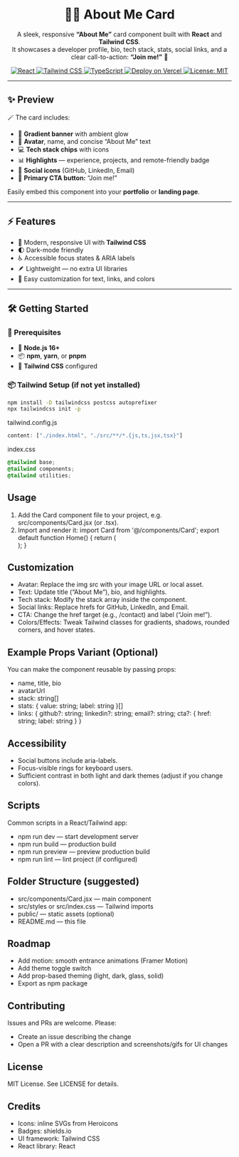 <h1 align="center">👨‍💻 About Me Card</h1>

<p align="center">
  A sleek, responsive <b>“About Me”</b> card component built with <b>React</b> and <b>Tailwind CSS</b>.<br>
  It showcases a developer profile, bio, tech stack, stats, social links, and a clear call-to-action: <b>“Join me!”</b> 🚀
</p>

<p align="center">
  <!-- Tech Badges -->
  <a href="https://reactjs.org/" target="_blank">
    <img alt="React" src="https://img.shields.io/badge/React-20232A?logo=react&logoColor=61DAFB" />
  </a>
  <a href="https://tailwindcss.com/" target="_blank">
    <img alt="Tailwind CSS" src="https://img.shields.io/badge/Tailwind-0F172A?logo=tailwindcss&logoColor=38BDF8" />
  </a>
  <a href="https://www.typescriptlang.org/" target="_blank">
    <img alt="TypeScript" src="https://img.shields.io/badge/TypeScript-3178C6?logo=typescript&logoColor=fff" />
  </a>
  <a href="https://vercel.com/" target="_blank">
    <img alt="Deploy on Vercel" src="https://img.shields.io/badge/Deploy-Vercel-000?logo=vercel&logoColor=fff" />
  </a>
  <a href="https://opensource.org/licenses/MIT" target="_blank">
    <img alt="License: MIT" src="https://img.shields.io/badge/License-MIT-green.svg" />
  </a>
</p>

---
## ✨ Preview  

🪄 The card includes:  
- 🌈 **Gradient banner** with ambient glow  
- 👤 **Avatar**, name, and concise “About Me” text  
- 💻 **Tech stack chips** with icons  
- 📊 **Highlights** — experience, projects, and remote-friendly badge  
- 🔗 **Social icons** (GitHub, LinkedIn, Email)  
- 🚀 **Primary CTA button:** “Join me!”  

Easily embed this component into your **portfolio** or **landing page**.

---
## ⚡ Features  

- 🎨 Modern, responsive UI with **Tailwind CSS**  
- 🌓 Dark-mode friendly  
- ♿ Accessible focus states & ARIA labels  
- 🪶 Lightweight — no extra UI libraries  
- 🧩 Easy customization for text, links, and colors  

---


## 🛠️ Getting Started  

### 🧩 Prerequisites  
- 🧠 **Node.js 16+**  
- 📦 **npm**, **yarn**, or **pnpm**  
- 🎨 **Tailwind CSS** configured  

### 📦 Tailwind Setup (if not yet installed)  
```bash
npm install -D tailwindcss postcss autoprefixer
npx tailwindcss init -p
```
tailwind.config.js
```js
content: ["./index.html", "./src/**/*.{js,ts,jsx,tsx}"]
```
index.css
```css
@tailwind base;
@tailwind components;
@tailwind utilities;
```


## Usage

1. Add the Card component file to your project, e.g. src/components/Card.jsx (or .tsx).
2. Import and render it:
   import Card from '@/components/Card';
   export default function Home() {
     return (
       <main className="min-h-screen bg-gradient-to-b from-white to-gray-50 dark:from-gray-900 dark:to-gray-950 p-6">
         <Card />
       </main>
     );
   }

## Customization

- Avatar: Replace the img src with your image URL or local asset.
- Text: Update title (“About Me”), bio, and highlights.
- Tech stack: Modify the stack array inside the component.
- Social links: Replace hrefs for GitHub, LinkedIn, and Email.
- CTA: Change the href target (e.g., /contact) and label (“Join me!”).
- Colors/Effects: Tweak Tailwind classes for gradients, shadows, rounded corners, and hover states.

## Example Props Variant (Optional)

You can make the component reusable by passing props:
- name, title, bio
- avatarUrl
- stack: string[]
- stats: { value: string; label: string }[]
- links: { github?: string; linkedin?: string; email?: string; cta?: { href: string; label: string } }

## Accessibility

- Social buttons include aria-labels.
- Focus-visible rings for keyboard users.
- Sufficient contrast in both light and dark themes (adjust if you change colors).

## Scripts

Common scripts in a React/Tailwind app:
- npm run dev — start development server
- npm run build — production build
- npm run preview — preview production build
- npm run lint — lint project (if configured)

## Folder Structure (suggested)

- src/components/Card.jsx — main component
- src/styles or src/index.css — Tailwind imports
- public/ — static assets (optional)
- README.md — this file

## Roadmap

- Add motion: smooth entrance animations (Framer Motion)
- Add theme toggle switch
- Add prop-based theming (light, dark, glass, solid)
- Export as npm package

## Contributing

Issues and PRs are welcome. Please:
- Create an issue describing the change
- Open a PR with a clear description and screenshots/gifs for UI changes

## License

MIT License. See LICENSE for details.

## Credits

- Icons: inline SVGs from Heroicons
- Badges: shields.io
- UI framework: Tailwind CSS
- React library: React
